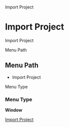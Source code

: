 
Import Project
# Import Project


Import Project

Menu Path
## Menu Path



- Import Project

Menu Type
### Menu Type

**Window**


[Import Project](../../functional-guide/window/window-import-project.md)